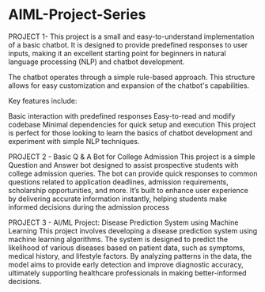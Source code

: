 # AIML-Project-Series
 PROJECT 1- This project is a small and easy-to-understand implementation of a basic chatbot. It is designed to provide predefined responses to user inputs, making it an excellent starting point for beginners in natural language processing (NLP) and chatbot development.

The chatbot operates through a simple rule-based approach. This structure allows for easy customization and expansion of the chatbot's capabilities.

Key features include:

Basic interaction with predefined responses
Easy-to-read and modify codebase
Minimal dependencies for quick setup and execution
This project is perfect for those looking to learn the basics of chatbot development and experiment with simple NLP techniques.


PROJECT 2 - Basic Q & A Bot for College Admission
This project is a simple Question and Answer bot designed to assist prospective students with college admission queries. The bot can provide quick responses to common questions related to application deadlines, admission requirements, scholarship opportunities, and more. It’s built to enhance user experience by delivering accurate information instantly, helping students make informed decisions during the admission process


PROJECT 3 - AI/ML Project: Disease Prediction System using Machine Learning
This project involves developing a disease prediction system using machine learning algorithms. The system is designed to predict the likelihood of various diseases based on patient data, such as symptoms, medical history, and lifestyle factors. By analyzing patterns in the data, the model aims to provide early detection and improve diagnostic accuracy, ultimately supporting healthcare professionals in making better-informed decisions.
